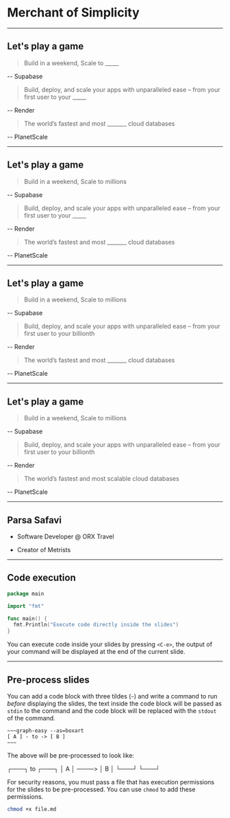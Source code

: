 # Merchant of Simplicity

---

## Let's play a game

> Build in a weekend, Scale to _____

-- Supabase

> Build, deploy, and scale your apps with unparalleled ease – from your first user to your _____

-- Render

> The world’s fastest and most _______ cloud databases

-- PlanetScale

---

## Let's play a game

> Build in a weekend, Scale to millions

-- Supabase

> Build, deploy, and scale your apps with unparalleled ease – from your first user to your _____

-- Render

> The world’s fastest and most _______ cloud databases

-- PlanetScale

---

## Let's play a game

> Build in a weekend, Scale to millions

-- Supabase

> Build, deploy, and scale your apps with unparalleled ease – from your first user to your billionth

-- Render

> The world’s fastest and most _______ cloud databases

-- PlanetScale

---

## Let's play a game

> Build in a weekend, Scale to millions

-- Supabase

> Build, deploy, and scale your apps with unparalleled ease – from your first user to your billionth

-- Render

> The world’s fastest and most scalable cloud databases

-- PlanetScale

---

## Parsa Safavi

- Software Developer @ ORX Travel

- Creator of Metrists

---

## Code execution

```go
package main

import "fmt"

func main() {
  fmt.Println("Execute code directly inside the slides")
}
```

You can execute code inside your slides by pressing `<C-e>`,
the output of your command will be displayed at the end of the current slide.

---

## Pre-process slides

You can add a code block with three tildes (`~`) and write a command to run _before_ displaying
the slides, the text inside the code block will be passed as `stdin` to the command
and the code block will be replaced with the `stdout` of the command.

```
~~~graph-easy --as=boxart
[ A ] - to -> [ B ]
~~~
```

The above will be pre-processed to look like:

┌───┐ to ┌───┐
│ A │ ────> │ B │
└───┘ └───┘

For security reasons, you must pass a file that has execution permissions
for the slides to be pre-processed. You can use `chmod` to add these permissions.

```bash
chmod +x file.md
```
